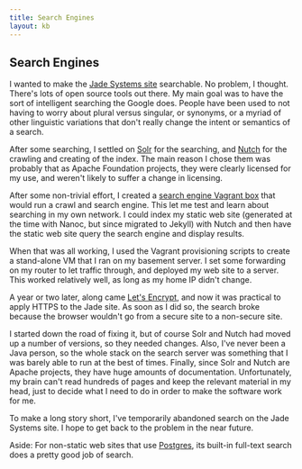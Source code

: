```yaml
---
title: Search Engines
layout: kb
---
```


## Search Engines

I wanted to make the [Jade Systems site](https://jadesystems.ca) searchable. No problem, I thought. There's lots of open source tools out there. My main goal was to have the sort of intelligent searching the Google does. People have been used to not having to worry about plural versus singular, or synonyms, or a myriad of other linguistic variations that don't really change the intent or semantics of a search.

After some searching, I settled on [Solr](http://lucene.apache.org/solr/) for the searching, and [Nutch](http://nutch.apache.org/) for the crawling and creating of the index. The main reason I chose them was probably that as Apache Foundation projects, they were clearly licensed for my use, and weren't likely to suffer a change in licensing.

After some non-trivial effort, I created a [search engine Vagrant box](https://github.com/lcreid/solr-nutch-vagrant) that would run a crawl and search engine. This let me test and learn about searching in my own network. I could index my static web site (generated at the time with Nanoc, but since migrated to Jekyll) with Nutch and then have the static web site query the search engine and display results.

When that was all working, I used the Vagrant provisioning scripts to create a stand-alone VM that I ran on my basement server. I set some forwarding on my router to let traffic through, and deployed my web site to a server. This worked relatively well, as long as my home IP didn't change.

A year or two later, along came [Let's Encrypt](https://letsencrypt.org/), and now it was practical to apply HTTPS to the Jade site. As soon as I did so, the search broke because the browser wouldn't go from a secure site to a non-secure site.

I started down the road of fixing it, but of course Solr and Nutch had moved up a number of versions, so they needed changes. Also, I've never been a Java person, so the whole stack on the search server was something that I was barely able to run at the best of times. Finally, since Solr and Nutch are Apache projects, they have huge amounts of documentation. Unfortunately, my brain can't read hundreds of pages and keep the relevant material in my head, just to decide what I need to do in order to make the software work for me.

To make a long story short, I've temporarily abandoned search on the Jade Systems site. I hope to get back to the problem in the near future.

Aside: For non-static web sites that use [Postgres](https://www.postgresql.org/), its built-in full-text search does a pretty good job of search.

